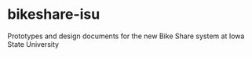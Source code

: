 bikeshare-isu
=============

Prototypes and design documents for the new Bike Share system at Iowa State University
